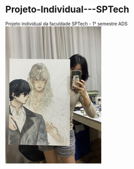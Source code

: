 # Projeto-Individual---SPTech
Projeto individual da faculdade SPTech - 1° semestre ADS
<img src="image/euQuadro.jpeg" alt="eu e meu quadro" width="300"/>
